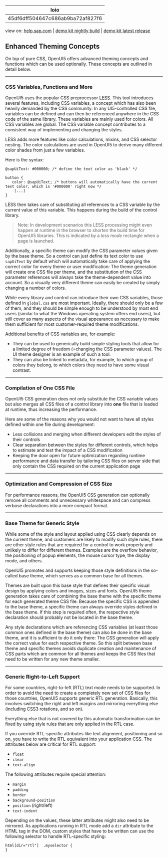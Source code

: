 | loio |
| -----|
| 45df6dff504647c686ab9ba72af827f6 |

<div id="loio">

view on: [help.sap.com](https://help.sap.com/viewer/DRAFT/3237636b137e43519a20ad5513c49ccb/latest/en-US/45df6dff504647c686ab9ba72af827f6.html) | [demo kit nightly build](https://openui5nightly.hana.ondemand.com/#/topic/45df6dff504647c686ab9ba72af827f6) | [demo kit latest release](https://openui5.hana.ondemand.com/#/topic/45df6dff504647c686ab9ba72af827f6)</div>
<!-- loio45df6dff504647c686ab9ba72af827f6 -->

## Enhanced Theming Concepts

On top of pure CSS, OpenUI5 offers advanced theming concepts and functions which can be used optionally. These concepts are outlined in detail below.

***

### CSS Variables, Functions and More

OpenUI5 uses the popular CSS preprocessor [LESS](http://lesscss.org/). This tool introduces several features, including CSS variables, a concept which has also been heavily demanded by the CSS community: In any UI5-controlled CSS file, variables can be defined and can then be referenced anywhere in the CSS code of the same library. These variables are mainly used for colors. All CSS variables are global. The CSS variable concept contributes to a consistent way of implementing and changing the styles.

LESS adds more features like color calculations, mixins, and CSS selector nesting. The color calculations are used in OpenUI5 to derive many different color shades from just a few variables.

Here is the syntax:

```
@sapUiText: #000000; /* define the text color as 'black' */

button {
   color: @sapUiText; /* buttons will automatically have the current text color, which is '#000000' right now */
    [...]
}

```

LESS then takes care of substituting all references to a CSS variable by the current value of this variable. This happens during the build of the control library.

> Note:
> In development scenarios this LESS processing might even happen at runtime in the browser to shorten the build time for OpenUI5 libraries. This is indicated by a *less mode* rectangle when a page is launched.
> 
> 

Additionally, a specific theme can modify the CSS parameter values given by the base theme. So a control can just define its text color to use `sapUiText` by default which will automatically take care of applying the correct color for every theme or user modification: The theme generation will create one CSS file per theme, and the substitution of the CSS parameter references will always take the theme-dependent value into account. So a visually very different theme can easily be created by simply changing a number of colors.

While every library and control can introduce their own CSS variables, those defined in `global.css` are most important. Ideally, there should only be a few of them, and they should be simple enough to be understood by most end users \(similar to what the Windows operating system offers end users\), but still cover as many aspects of the visual appearance as necessary to make them sufficient for most customer-required theme modifications.

Additional benefits of CSS variables are, for example:

-   They can be used to generically build simple styling tools that allow for a limited degree of freedom \(=changing the CSS parameter values\). The UI theme designer is an example of such a tool.
-   They can also be linked to metadata, for example, to which group of colors they belong, to which colors they need to have some visual contrast.

***

### Compilation of One CSS File

OpenUI5 CSS generation does not only substitute the CSS variable values but also merges all CSS files of a control library into **one** file that is loaded at runtime, thus increasing the performance.

Here are some of the reasons why you would not want to have all styles defined within one file during development:

-   Less collisions and merging when different developers edit the styles of their controls
-   Clear separation between the styles for different controls, which helps to estimate and test the impact of a CSS modification
-   Keeping the door open for future optimization regarding runtime performance and data transfer by tailoring CSS files on server side that only contain the CSS required on the current application page

***

### Optimization and Compression of CSS Size

For performance reasons, the OpenUI5 CSS generation can optionally remove all comments and unnecessary whitespace and can compress verbose declarations into a more compact format.

***

### Base Theme for Generic Style

While some of the style and layout applied using CSS clearly depends on the current theme, and customers are likely to modify such style rules, there are other style rules that are required for a control to work properly and unlikely to differ for different themes. Examples are the overflow behavior, the positioning of popup elements, the mouse cursor type, the display mode, and others.

OpenUI5 promotes and supports keeping those style definitions in the so-called base theme, which serves as a common base for all themes.

Themes are built upon this base style that defines their specific visual design by applying colors and images, sizes and fonts. OpenUI5 theme generation takes care of combining the base theme with the specific theme for each generated theme CSS file. Because the specific CSS is appended to the base theme, a specific theme can always override styles defined in the base theme. If this step is required often, the respective style declaration should probably not be located in the base theme.

Any style declarations which are referencing CSS variables \(at least those common ones defined in the base theme\) can also be done in the base theme, and it is sufficient to do it only there: The CSS generation will apply the correct value for each respective theme. So this split between base theme and specific themes avoids duplicate creation and maintenance of CSS parts which are common for all themes and keeps the CSS files that need to be written for any new theme smaller.

***

### Generic Right-to-Left Support

For some countries, right-to-left \(RTL\) text mode needs to be supported. In order to avoid the need to create a completely new set of CSS files for those countries, OpenUI5 supports generic RTL generation. Basically, this involves switching the right and left margins and mirroring everything else \(including CSS3 rotations, and so on\).

Everything else that is not covered by this automatic transformation can be fixed by using style rules that are only applied in the RTL case.

If you override RTL-specific attributes like text alignment, positioning and so on, you have to write the RTL equivalent into your application CSS. The attributes below are critical for RTL support:

-   `float`
-   `clear`
-   `text-align`

The following attributes require special attention:

-   `margin`
-   `padding`
-   `border`
-   `background-position`
-   `position` \(right/left\)
-   `text-indent`

Depending on the values, these latter attributes might also need to be mirrored. As applications running in RTL mode add a `dir` attribute to the HTML tag in the DOM, custom styles that have to be written can use the following selector to handle RTL-specific styling:

```
html[dir="rtl"]  .myselector {
}
```

